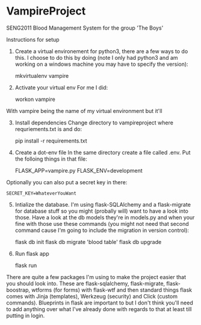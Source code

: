 # VampireProject

SENG2011 Blood Management System for the group 'The Boys'


Instructions for setup

1. Create a virtual environement for python3, there are a few ways to do this. I choose to do this by doing (note I only had python3 and am working on a windows machine you may have to specify the version):

    mkvirtualenv vampire

2. Activate your virtual env
For me I did: 

    workon vampire

With vampire being the name of my virtual environment but it'll 

3. Install dependencies
Change directory to vampireproject where requriements.txt is and do:

    pip install -r requirements.txt

4. Create a dot-env file
In the same directory create a file called .env.
Put the folloing things in that file:

    FLASK_APP=vampire.py
    FLASK_ENV=development

Optionally you can also put a secret key in there:
    
    SECRET_KEY=WhateverYouWant

5. Intialize the database. I'm using flask-SQLAlchemy and a flask-migrate for database stuff so you might (probally will) want to have a look into those. Have a look at the db models they're in models.py and when your fine with those use these commands (you might not need that second command cause I'm going to include the migration in version control):

    flask db init
    flask db migrate 'blood table'
    flask db upgrade

6. Run flask app

    flask run


There are quite a few packages I'm using to make the project easier that you should look into. These are flask-sqlalchemy, flask-migrate, flask-boostrap, wtforms (for forms) with flask-wtf and then standard things flask comes with Jinja (templates), Werkzeug (security) and Click (custom commands). Blueprints in flask are important to but I don't think you'll need to add anything over what I've already done with regards to that at least till putting in login.

